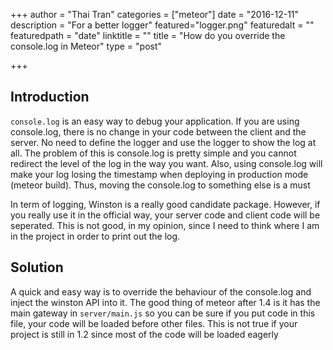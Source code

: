 +++
author = "Thai Tran"
categories = ["meteor"]
date = "2016-12-11"
description = "For a better logger"
featured="logger.png"
featuredalt = ""
featuredpath = "date"
linktitle = ""
title = "How do you override the console.log in Meteor"
type = "post"

+++

## Introduction

`console.log` is an easy way to debug your application. If you are using console.log, there is no change in your code between the client and the server. No need to define the logger and use the logger to show the log at all. The problem of this is console.log is pretty simple and you cannot redirect the level of the log in the way you want. Also, using console.log will make your log losing the timestamp when deploying in production mode (meteor build). Thus, moving the console.log to something else is a must

In term of logging, Winston is a really good candidate package. However, if you really use it in the official way, your server code and client code will be seperated. This is not good, in my opinion, since I need to think where I am in the project in order to print out the log.

## Solution

A quick and easy way is to override the behaviour of the console.log and inject the winston API into it. The good thing of meteor after 1.4 is it has the main gateway in `server/main.js` so you can be sure if you put code in this file, your code will be loaded before other files. This is not true if your project is still in 1.2 since most of the code will be loaded eagerly
